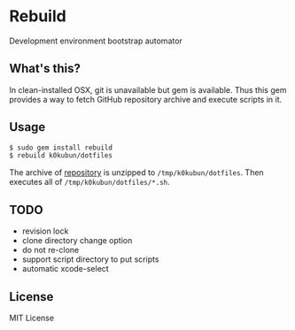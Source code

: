# Rebuild

Development environment bootstrap automator

## What's this?

In clean-installed OSX, git is unavailable but gem is available.
Thus this gem provides a way to fetch GitHub repository archive and execute scripts in it.

## Usage

```bash
$ sudo gem install rebuild
$ rebuild k0kubun/dotfiles
```

The archive of [repository](https://github.com/k0kubun/dotfiles) is unzipped to `/tmp/k0kubun/dotfiles`.
Then executes all of `/tmp/k0kubun/dotfiles/*.sh`.

## TODO

- revision lock
- clone directory change option
- do not re-clone
- support script directory to put scripts
- automatic xcode-select

## License

MIT License
